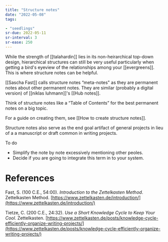 ```yaml
---
title: "Structure notes"
date: "2022-05-08"
tags:

- "seedlings"
sr-due: 2022-05-11
sr-interval: 3
sr-ease: 250
---
```


While the strength of [[talahardin]] lies in its non-heirarchical top-down design, hierarchical structures can still be very useful particularly when getting a bird's eyeview of the relationships among your [[evergreens]]. This is where structure notes can be helpful.

[[Sascha Fast]] calls structure notes “meta-notes" as they are permanent notes about other permanent notes. They are similar (probably a digital version) of [[niklas luhmann]]'s [[Hub notes]].

Think of structure notes like a “Table of Contents” for the best permanent notes on a big topic.

For a guide on creating them, see [[How to create structure notes]].

Structure notes also serve as the end goal artifact of general projects in lieu of a a manuscript or draft common in writing projects.

To do

- Simplify the note by note excessively mentioning other peoles.
- Decide if you are going to integrate this term in to your system.

# References

Fast, S. (100 C.E., 54:00). *Introduction to the Zettelkasten Method*. Zettelkasten Method. [https://www.zettelkasten.de/introduction/](https://www.zettelkasten.de/introduction/)

Tietze, C. (200 C.E., 24:32). *Use a Short Knowledge Cycle to Keep Your Cool*. Zettelkasten. [https://www.zettelkasten.de/posts/knowledge-cycle-efficiently-organize-writing-projects/](https://www.zettelkasten.de/posts/knowledge-cycle-efficiently-organize-writing-projects/)